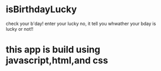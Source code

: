 # isBirthdayLucky
check your b'day! enter your lucky no, it tell you whwather your bday is lucky or not!!

<h1> this app is build using javascript,html,and css </h1>
